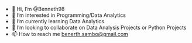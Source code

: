 - 👋 Hi, I’m @Benneth98
- 👀 I’m interested in Programming/Data Analytics
- 🌱 I’m currently learning Data Analytics
- 💞️ I’m looking to collaborate on Data Analysis Projects or Python Projects
- 📫 How to reach me benerth.sambo@gmail.com

<!---
Benneth98/Benneth98 is a ✨ special ✨ repository because its `README.md` (this file) appears on your GitHub profile.
You can click the Preview link to take a look at your changes.
--->
